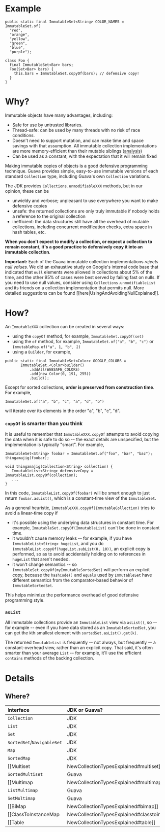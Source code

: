 # Example
```
public static final ImmutableSet<String> COLOR_NAMES = ImmutableSet.of(
  "red",
  "orange",
  "yellow",
  "green",
  "blue",
  "purple");

class Foo {
  final ImmutableSet<Bar> bars;
  Foo(Set<Bar> bars) {
    this.bars = ImmutableSet.copyOf(bars); // defensive copy!
  }
}
```

# Why?
Immutable objects have many advantages, including:

  * Safe for use by untrusted libraries.
  * Thread-safe: can be used by many threads with no risk of race conditions.
  * Doesn't need to support mutation, and can make time and space savings with that assumption.  All immutable collection implementations are more memory-efficient than their mutable siblings ([analysis](https://github.com/DimitrisAndreou/memory-measurer/blob/master/ElementCostInDataStructures.txt))
  * Can be used as a constant, with the expectation that it will remain fixed

Making immutable copies of objects is a good defensive programming technique.  Guava provides simple, easy-to-use immutable versions of each standard `Collection` type, including Guava's own `Collection` variations.

The JDK provides `Collections.unmodifiableXXX` methods, but in our opinion, these can be
  * unwieldy and verbose; unpleasant to use everywhere you want to make defensive copies
  * unsafe: the returned collections are only truly immutable if nobody holds a reference to the original collection
  * inefficient: the data structures still have all the overhead of mutable collections, including concurrent modification checks, extra space in hash tables, etc.

**When you don't expect to modify a collection, or expect a collection to remain constant, it's a good practice to defensively copy it into an immutable collection.**

**Important:** Each of the Guava immutable collection implementations _rejects null values._  We did an exhaustive study on Google's internal code base that indicated that `null` elements were allowed in collections about 5% of the time, and the other 95% of cases were best served by failing fast on nulls.  If you need to use null values, consider using `Collections.unmodifiableList` and its friends on a collection implementation that permits null.  More detailed suggestions can be found [[here|UsingAndAvoidingNullExplained]].

# How?

An `ImmutableXXX` collection can be created in several ways:
  * using the `copyOf` method, for example, `ImmutableSet.copyOf(set)`
  * using the `of` method, for example, `ImmutableSet.of("a", "b", "c")` or `ImmutableMap.of("a", 1, "b", 2)`
  * using a `Builder`, for example,
```
public static final ImmutableSet<Color> GOOGLE_COLORS =
       ImmutableSet.<Color>builder()
           .addAll(WEBSAFE_COLORS)
           .add(new Color(0, 191, 255))
           .build();
```

Except for sorted collections, **order is preserved from construction time**. For example,
```
ImmutableSet.of("a", "b", "c", "a", "d", "b")
```
will iterate over its elements in the order "a", "b", "c", "d".

### `copyOf` is smarter than you think

It is useful to remember that `ImmutableXXX.copyOf` attempts to avoid copying the data when it is safe to do so -- the exact details are unspecified, but the implementation is typically "smart".  For example,

```
ImmutableSet<String> foobar = ImmutableSet.of("foo", "bar", "baz");
thingamajig(foobar);

void thingamajig(Collection<String> collection) {
   ImmutableList<String> defensiveCopy = ImmutableList.copyOf(collection);
   ...
}
```

In this code, `ImmutableList.copyOf(foobar)` will be smart enough to just return `foobar.asList()`, which is a constant-time view of the `ImmutableSet`.

As a general heuristic, `ImmutableXXX.copyOf(ImmutableCollection)` tries to avoid a linear-time copy if

  * it's possible using the underlying data structures in constant time.  For example, `ImmutableSet.copyOf(ImmutableList)` can't be done in constant time.
  * it wouldn't cause memory leaks -- for example, if you have `ImmutableList<String> hugeList`, and you do `ImmutableList.copyOf(hugeList.subList(0, 10))`, an explicit copy is performed, so as to avoid accidentally holding on to references in `hugeList` that aren't needed.
  * it won't change semantics -- so `ImmutableSet.copyOf(myImmutableSortedSet)` will perform an explicit copy, because the `hashCode()` and `equals` used by `ImmutableSet` have different semantics from the comparator-based behavior of `ImmutableSortedSet`.

This helps minimize the performance overhead of good defensive programming style.

### `asList`
All immutable collections provide an `ImmutableList` view via `asList()`, so -- for example -- even if you have data stored as an `ImmutableSortedSet`, you can get the `k`th smallest element with `sortedSet.asList().get(k)`.

The returned `ImmutableList` is frequently -- not always, but frequently -- a constant-overhead view, rather than an explicit copy.  That said, it's often smarter than your average `List` -- for example, it'll use the efficient `contains` methods of the backing collection.

# Details
## Where?
| Interface | JDK or Guava? | Immutable Version |
|:----------|:--------------|:------------------|
| `Collection` | JDK           | <a href='http://google.github.io/guava/releases/snapshot/api/docs/com/google/common/collect/ImmutableCollection.html'><code>ImmutableCollection</code></a> |
| `List`    | JDK           | <a href='http://google.github.io/guava/releases/snapshot/api/docs/com/google/common/collect/ImmutableList.html'><code>ImmutableList</code></a> |
| `Set`     | JDK           | <a href='http://google.github.io/guava/releases/snapshot/api/docs/com/google/common/collect/ImmutableSet.html'><code>ImmutableSet</code></a> |
| `SortedSet`/`NavigableSet` | JDK           | <a href='http://google.github.io/guava/releases/snapshot/api/docs/com/google/common/collect/ImmutableSortedSet.html'><code>ImmutableSortedSet</code></a> |
| `Map`     | JDK           | <a href='http://google.github.io/guava/releases/snapshot/api/docs/com/google/common/collect/ImmutableMap.html'><code>ImmutableMap</code></a> |
| `SortedMap` | JDK           | <a href='http://google.github.io/guava/releases/snapshot/api/docs/com/google/common/collect/ImmutableSortedMap.html'><code>ImmutableSortedMap</code></a> |
| [[Multiset|NewCollectionTypesExplained#multiset]] | Guava         | <a href='http://google.github.io/guava/releases/snapshot/api/docs/com/google/common/collect/ImmutableMultiset.html'><code>ImmutableMultiset</code></a> |
| `SortedMultiset` | Guava         | <a href='http://google.github.io/guava/releases/12.0/api/docs/com/google/common/collect/ImmutableSortedMultiset.html'><code>ImmutableSortedMultiset</code></a> |
| [[Multimap|NewCollectionTypesExplained#multimap]] | Guava         | <a href='http://google.github.io/guava/releases/snapshot/api/docs/com/google/common/collect/ImmutableMultimap.html'><code>ImmutableMultimap</code></a> |
| `ListMultimap` | Guava         | <a href='http://google.github.io/guava/releases/snapshot/api/docs/com/google/common/collect/ImmutableListMultimap.html'><code>ImmutableListMultimap</code></a> |
| `SetMultimap` | Guava         | <a href='http://google.github.io/guava/releases/snapshot/api/docs/com/google/common/collect/ImmutableSetMultimap.html'><code>ImmutableSetMultimap</code></a> |
| [[BiMap|NewCollectionTypesExplained#bimap]] | Guava         | <a href='http://google.github.io/guava/releases/snapshot/api/docs/com/google/common/collect/ImmutableBiMap.html'><code>ImmutableBiMap</code></a> |
| [[ClassToInstanceMap|NewCollectionTypesExplained#classtoinstancemap]] | Guava         | <a href='http://google.github.io/guava/releases/snapshot/api/docs/com/google/common/collect/ImmutableClassToInstanceMap.html'><code>ImmutableClassToInstanceMap</code></a> |
| [[Table|NewCollectionTypesExplained#table]] | Guava         | <a href='http://google.github.io/guava/releases/snapshot/api/docs/com/google/common/collect/ImmutableTable.html'><code>ImmutableTable</code></a> |
